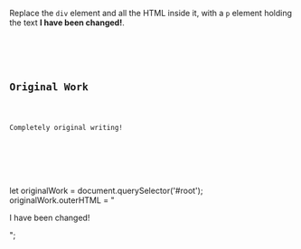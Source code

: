 Replace the `div` element and all
the HTML inside it, with a `p` element
holding the text **I have been changed!**.

<codeblock language="javascript" type="exercise" testMode="fixedInput">
<code>
<panel language="html">
<div id = "root">
  <h2>Original Work</h2>
  <p>Completely original writing!</p>
</div>
</panel>
<panel language="javascript">

</panel>
</code>

<solution>
let originalWork = document.querySelector('#root');
originalWork.outerHTML = "<p>I have been changed!</p>";
</solution>
</codeblock>